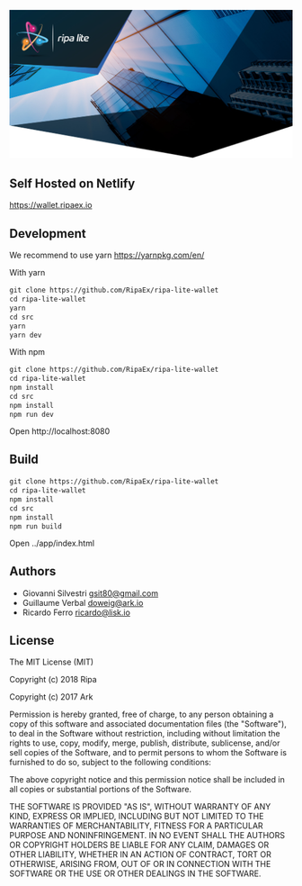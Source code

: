 ![RIPA Lite Wallet](./banner_medium_lite.jpg)

## Self Hosted on Netlify

https://wallet.ripaex.io

## Development

We recommend to use yarn https://yarnpkg.com/en/

With yarn

```
git clone https://github.com/RipaEx/ripa-lite-wallet
cd ripa-lite-wallet
yarn
cd src
yarn
yarn dev
```

With npm

```
git clone https://github.com/RipaEx/ripa-lite-wallet
cd ripa-lite-wallet
npm install
cd src
npm install
npm run dev
```

Open http://localhost:8080

## Build

```
git clone https://github.com/RipaEx/ripa-lite-wallet
cd ripa-lite-wallet
npm install
cd src
npm install
npm run build
```

Open ../app/index.html

## Authors

- Giovanni Silvestri <gsit80@gmail.com>
- Guillaume Verbal <doweig@ark.io>
- Ricardo Ferro <ricardo@lisk.io>

## License

The MIT License (MIT)

Copyright (c) 2018 Ripa

Copyright (c) 2017 Ark

Permission is hereby granted, free of charge, to any person obtaining a copy of this software and associated documentation files (the "Software"), to deal in the Software without restriction, including without limitation the rights to use, copy, modify, merge, publish, distribute, sublicense, and/or sell copies of the Software, and to permit persons to whom the Software is furnished to do so, subject to the following conditions:  

The above copyright notice and this permission notice shall be included in all copies or substantial portions of the Software.

THE SOFTWARE IS PROVIDED "AS IS", WITHOUT WARRANTY OF ANY KIND, EXPRESS OR IMPLIED, INCLUDING BUT NOT LIMITED TO THE WARRANTIES OF MERCHANTABILITY, FITNESS FOR A PARTICULAR PURPOSE AND NONINFRINGEMENT. IN NO EVENT SHALL THE AUTHORS OR COPYRIGHT HOLDERS BE LIABLE FOR ANY CLAIM, DAMAGES OR OTHER LIABILITY, WHETHER IN AN ACTION OF CONTRACT, TORT OR OTHERWISE, ARISING FROM, OUT OF OR IN CONNECTION WITH THE SOFTWARE OR THE USE OR OTHER DEALINGS IN THE SOFTWARE.
